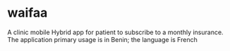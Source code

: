 # waifaa
A clinic mobile Hybrid app for patient to subscribe to a monthly insurance. The application primary usage is in Benin; the language is French

